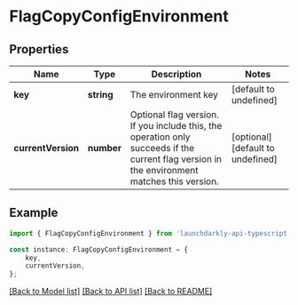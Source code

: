 # FlagCopyConfigEnvironment


## Properties

Name | Type | Description | Notes
------------ | ------------- | ------------- | -------------
**key** | **string** | The environment key | [default to undefined]
**currentVersion** | **number** | Optional flag version. If you include this, the operation only succeeds if the current flag version in the environment matches this version. | [optional] [default to undefined]

## Example

```typescript
import { FlagCopyConfigEnvironment } from 'launchdarkly-api-typescript';

const instance: FlagCopyConfigEnvironment = {
    key,
    currentVersion,
};
```

[[Back to Model list]](../README.md#documentation-for-models) [[Back to API list]](../README.md#documentation-for-api-endpoints) [[Back to README]](../README.md)
